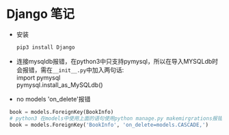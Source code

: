 # Django 笔记

- 安装

    ```bash
    pip3 install Django
    ```

- 连接mysqldb报错，在python3中只支持pymysql，所以在导入MYSQLdb时会报错，需在`__init__.py`中加入两句话:  
 import pymysql  
 pymysql.install_as_MySQLdb()  

- no models 'on_delete'报错  

```python
 book = models.ForeignKey(BookInfo)
 # python3 在models中使用上面的语句使用python manage.py makemirgrations报错，下面语句解决
 book = models.ForeignKey('BookInfo', 'on_delete=models.CASCADE,')
 ```